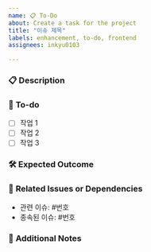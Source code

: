 ```yaml
---
name: 📋 To-Do
about: Create a task for the project
title: "이슈 제목"
labels: enhancement, to-do, frontend
assignees: inkyu0103

---
```


### 📋 **Description**

<!-- 이 작업 또는 기능에 대해 간단히 설명해주세요. -->

### 📝 **To-do**

<!-- 할 일을 구체적으로 나열해주세요. -->

- [ ] 작업 1
- [ ] 작업 2
- [ ] 작업 3

### 🛠️ **Expected Outcome**

<!-- 완료되었을 때 기대하는 결과를 설명해주세요. -->

### 🔗 **Related Issues or Dependencies**

<!-- 이 작업과 관련된 다른 이슈나 종속성이 있으면 링크해주세요. -->

- 관련 이슈: #번호
- 종속된 이슈: #번호

### 📝 **Additional Notes**

<!-- 추가로 참고할 내용이 있다면 적어주세요. -->
